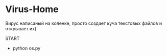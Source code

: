 # Virus-Home
Вирус написаный на коленке, просто создает куча текстовых файлов и открывает их)

START

- python os.py
